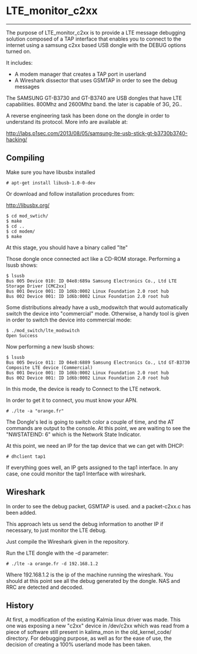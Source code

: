 LTE_monitor_c2xx
================
---
The purpose of LTE_monitor_c2xx is to provide a LTE message debugging solution composed of a TAP interface that enables you to connect to the internet using a samsung c2xx based USB dongle with the DEBUG options turned on.

It includes:

  - A modem manager that creates a TAP port in userland
  - A Wireshark dissector that uses GSMTAP in order to see the debug messages

The SAMSUNG GT-B3730 and GT-B3740 are USB dongles that have LTE capabilities. 800Mhz and 2600Mhz band. the later is capable of 3G, 2G..

A reverse engineering task has been done on the dongle in order to understand its protocol. More info are available at:

http://labs.p1sec.com/2013/08/05/samsung-lte-usb-stick-gt-b3730b3740-hacking/

Compiling
----
Make sure you have libusbx installed
```
# apt-get install libusb-1.0-0-dev
```
Or download and follow installation procedures from:

http://libusbx.org/


```
$ cd mod_swtich/
$ make
$ cd ..
$ cd modem/
$ make
```
At this stage, you should have a binary called "lte"


Those dongle once connected act like a CD-ROM storage. 
Performing a lsusb shows:


```
$ lsusb
Bus 005 Device 010: ID 04e8:689a Samsung Electronics Co., Ltd LTE Storage Driver [CMC2xx]
Bus 001 Device 001: ID 1d6b:0002 Linux Foundation 2.0 root hub
Bus 002 Device 001: ID 1d6b:0002 Linux Foundation 2.0 root hub
```

Some distributions already have a usb_modswitch that would automatically switch the device into "commercial" mode. Otherwise, a handy tool is given in order to switch the device into commercial mode:

```
$ ./mod_switch/lte_modswitch
Open Success
```
Now performing a new lsusb shows:

```
$ lsusb
Bus 005 Device 011: ID 04e8:6889 Samsung Electronics Co., Ltd GT-B3730 Composite LTE device (Commercial)
Bus 001 Device 001: ID 1d6b:0002 Linux Foundation 2.0 root hub
Bus 002 Device 001: ID 1d6b:0002 Linux Foundation 2.0 root hub
```

In this mode, the device is ready to Connect to the LTE network.

In order to get it to connect, you must know your APN.
```
# ./lte -a "orange.fr"
```
The Dongle's led is going to switch color a couple of time, and the AT commands are output to the console.
At this point, we are waiting to see the "NWSTATEIND: 6" which is the Network State Indicator.

At this point, we need an IP for the tap device that we can get with DHCP:
```
# dhclient tap1
```
If everything goes well, an IP gets assigned to the tap1 interface. In any case, one could monitor the tap1 Interface with wireshark.


Wireshark
----
In order to see the debug packet, GSMTAP is used.
and a packet-c2xx.c has been added.

This approach lets us send the debug information to another IP if necessary, to just monitor the LTE debug.

Just compile the Wireshark given in the repository.

Run the LTE dongle with the -d parameter:
```
# ./lte -a orange.fr -d 192.168.1.2
```
Where 192.168.1.2 is the ip of the machine running the wireshark.
You should at this point see all the debug generated by the dongle. NAS and RRC are detected and decoded.


History
---
At first, a modification of the existing Kalmia linux driver was made. This one was exposing a new "c2xx" device in /dev/c2xx which was read from a piece of software still present in kalima_mon in the old_kernel_code/ directory.
For debugging purpose, as well as for the ease of use, the decision of creating a 100% userland mode has been taken.



